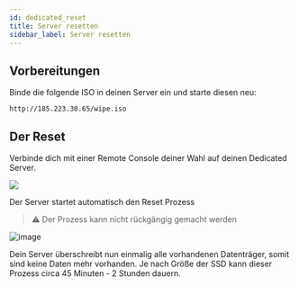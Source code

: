 ```yaml
---
id: dedicated_reset
title: Server resetten
sidebar_label: Server resetten
---
```


## Vorbereitungen

Binde die folgende ISO in deinen Server ein und starte diesen neu:

```
http://185.223.30.65/wipe.iso
```

## Der Reset

Verbinde dich mit einer Remote Console deiner Wahl auf deinen Dedicated Server.

![](https://screensaver01.zap-hosting.com/index.php/s/cozRqRt9KLTMCkd/preview)

Der Server startet automatisch den Reset Prozess

> ⚠️ Der Prozess kann nicht rückgängig gemacht werden

![image](https://user-images.githubusercontent.com/13604413/159174333-ef109e7e-2e79-4201-81cf-b33301c4d0b7.png)

Dein Server überschreibt nun einmalig alle vorhandenen Datenträger, somit sind keine Daten mehr vorhanden.
Je nach Größe der SSD kann dieser Prozess circa 45 Minuten - 2 Stunden dauern.

